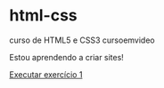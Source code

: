 # html-css
 curso de HTML5 e CSS3 cursoemvideo

Estou aprendendo a criar sites!


<a href="https://fenmow.github.io/html-css/desafios/d001/index.html">Executar exercício 1</a>